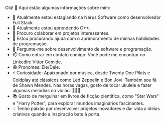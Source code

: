 Olá! 👋
Aqui estão algumas informações sobre mim:

- 🔭 Atualmente estou estagiando na Nérus Software como desenvolvedor Full Stack.
- 🌱 Atualmente estou aprendendo C++.
- 👯 Procuro colaborar em projetos interessantes.
- 🤔 Estou procurando ajuda com o aprimoramento de minhas habilidades de programação.
- 💬 Pergunte-me sobre desenvolvimento de software e programação.
- 📫 Como entrar em contato comigo: Você pode me encontrar no LinkedIn: Vittor Gomide.
- 😄 Pronomes: Ele/Dele.
- ⚡ Curiosidade: Apaixonado por música, desde Twenty One Pilots e Coldplay até clássicos como Led Zeppelin e Bon Jovi. Também sou fã de Shawn Mendes. Nas horas vagas, gosto de tocar ukulele e fazer algumas melodias no violão. 🎸🎶🎵
- 📚 Gosto de mergulhar em livros de ficção científica, como "Star Wars" e "Harry Potter", para explorar mundos imaginários fascinantes.
- 💡 Tenho paixão por desenvolver projetos inovadores e dar vida a ideias criativas quando a inspiração bate à porta.


<div style="width: 100px; height: 100px; backgroundColor: red;"></div>
